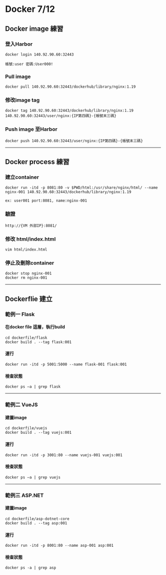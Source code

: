 # Docker 7/12 

## Docker image 練習
### 登入Harbor
```
docker login 140.92.90.60:32443
```
`帳號:user 密碼:User000!`

### Pull image
```
docker pull 140.92.90.60:32443/dockerhub/library/nginx:1.19
```

### 修改image tag
```
docker tag 140.92.90.60:32443/dockerhub/library/nginx:1.19 140.92.90.60:32443/user/nginx:{IP第四碼}-{帳號末三碼}
```

### Push image 至Harbor
```
docker push 140.92.90.60:32443/user/nginx:{IP第四碼}-{帳號末三碼}
```
---

## Docker process 練習

### 建立container
```
docker run -itd -p 8081:80 -v $PWD/html:/usr/share/nginx/html/ --name nginx-001 140.92.90.60:32443/dockerhub/library/nginx:1.19
```
`ex: user001 port:8081, name:nginx-001`

### 驗證
```
http://{VM 外部IP}:8081/
```

### 修改 html/index.html
```
vim html/index.html 
```

### 停止及刪除container
```
docker stop nginx-001
docker rm nginx-001
```
---
## Dockerflie 建立
### 範例一 Flask
#### 在docker file 這層，執行build
```
cd dockerfile/flask
docker build . --tag flask:001
```
#### 運行
```
docker run -itd -p 5001:5000 --name flask-001 flask:001
```
#### 檢查狀態
```
docker ps –a | grep flask
```
---
### 範例二 VueJS
#### 建置image
```
cd dockerfile/vuejs
docker build . --tag vuejs:001
```
#### 運行
```
docker run -itd -p 3001:80 --name vuejs-001 vuejs:001
```
#### 檢查狀態
```
docker ps –a | grep vuejs
```

---
### 範例三 ASP.NET 
#### 建置image
```
cd dockerfile/asp-dotnet-core
docker build . --tag asp:001
```
#### 運行
```
docker run -itd -p 8001:80 --name asp-001 asp:001
```
#### 檢查狀態
```
docker ps -a | grep asp
```
